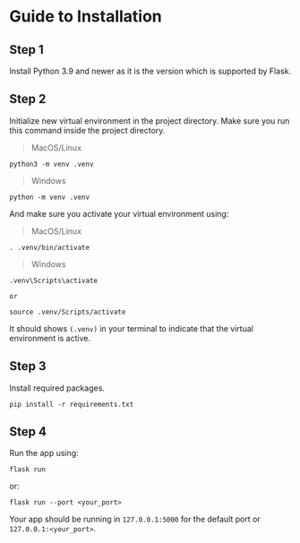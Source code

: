 # Guide to Installation
## Step 1

Install Python 3.9 and newer as it is the version which is supported by Flask.

## Step 2
Initialize new virtual environment in the project directory. Make sure you run this command inside the project directory.
> MacOS/Linux

    python3 -m venv .venv

> Windows

    python -m venv .venv

And make sure you activate your virtual environment using:
> MacOS/Linux

    . .venv/bin/activate

> Windows

    .venv\Scripts\activate 

    or

    source .venv/Scripts/activate


It should shows `(.venv)` in your terminal to indicate that the virtual environment is active.
## Step 3

Install required packages.

    pip install -r requirements.txt

## Step 4
Run the app using:

    flask run
or:

    flask run --port <your_port>
Your app should be running in `127.0.0.1:5000` for the default port or `127.0.0.1:<your_port>`.